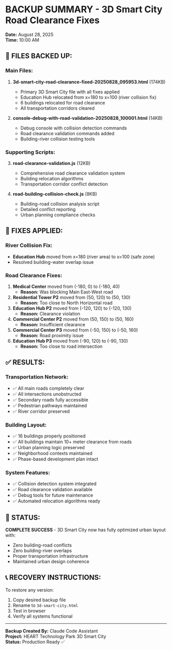 # BACKUP SUMMARY - 3D Smart City Road Clearance Fixes
**Date:** August 28, 2025  
**Time:** 10:00 AM  

## 📁 FILES BACKED UP:

### **Main Files:**
1. **3d-smart-city-road-clearance-fixed-20250828_095953.html** (174KB)
   - Primary 3D Smart City file with all fixes applied
   - Education Hub relocated from x=180 to x=100 (river collision fix)
   - 6 buildings relocated for road clearance
   - All transportation corridors cleared

2. **console-debug-with-road-validation-20250828_100001.html** (14KB)
   - Debug console with collision detection commands
   - Road clearance validation commands added
   - Building-river collision testing tools

### **Supporting Scripts:**
3. **road-clearance-validation.js** (12KB)
   - Comprehensive road clearance validation system
   - Building relocation algorithms
   - Transportation corridor conflict detection

4. **road-building-collision-check.js** (8KB)
   - Building-road collision analysis script
   - Detailed conflict reporting
   - Urban planning compliance checks

## 🔧 FIXES APPLIED:

### **River Collision Fix:**
- **Education Hub** moved from x=180 (river area) to x=100 (safe zone)
- Resolved building-water overlap issue

### **Road Clearance Fixes:**
1. **Medical Center** moved from (-180, 0) to (-180, 40)
   - **Reason:** Was blocking Main East-West road
2. **Residential Tower P2** moved from (50, 120) to (50, 130)
   - **Reason:** Too close to North Horizontal road
3. **Education Hub P2** moved from (-120, 120) to (-120, 130)
   - **Reason:** Clearance violation
4. **Commercial Center P2** moved from (50, 150) to (50, 160)
   - **Reason:** Insufficient clearance
5. **Commercial Center P3** moved from (-50, 150) to (-50, 160)
   - **Reason:** Road proximity issue
6. **Education Hub P3** moved from (-90, 120) to (-90, 130)
   - **Reason:** Too close to road intersection

## ✅ RESULTS:

### **Transportation Network:**
- ✅ All main roads completely clear
- ✅ All intersections unobstructed  
- ✅ Secondary roads fully accessible
- ✅ Pedestrian pathways maintained
- ✅ River corridor preserved

### **Building Layout:**
- ✅ 16 buildings properly positioned
- ✅ All buildings maintain 10+ meter clearance from roads
- ✅ Urban planning logic preserved
- ✅ Neighborhood contexts maintained
- ✅ Phase-based development plan intact

### **System Features:**
- ✅ Collision detection system integrated
- ✅ Road clearance validation available
- ✅ Debug tools for future maintenance
- ✅ Automated relocation algorithms ready

## 🎯 STATUS:
**COMPLETE SUCCESS** - 3D Smart City now has fully optimized urban layout with:
- Zero building-road conflicts
- Zero building-river overlaps  
- Proper transportation infrastructure
- Maintained urban design coherence

## 📞 RECOVERY INSTRUCTIONS:
To restore any version:
1. Copy desired backup file
2. Rename to `3d-smart-city.html`
3. Test in browser
4. Verify all systems functional

---
**Backup Created By:** Claude Code Assistant  
**Project:** HEART Technology Park 3D Smart City  
**Status:** Production Ready ✅